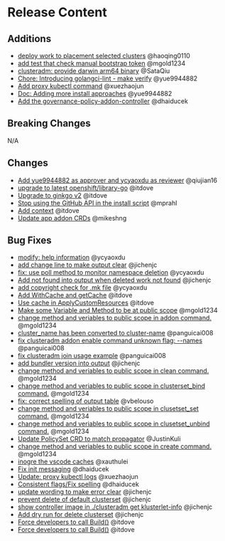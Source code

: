 [comment]: # ( Copyright Contributors to the Open Cluster Management project )
# Release Content
## Additions
- [deploy work to placement selected clusters](https://github.com/open-cluster-management-io/clusteradm/pull/247) @haoqing0110
- [add test that check manual bootstrap token](https://github.com/open-cluster-management-io/clusteradm/pull/191) @mgold1234
- [clusteradm: provide darwin arm64 binary](https://github.com/open-cluster-management-io/clusteradm/pull/204) @SataQiu
- [Chore: Introducing golangci-lint - make verify](https://github.com/open-cluster-management-io/clusteradm/pull/213) @yue9944882
- [Add proxy kubectl command](https://github.com/open-cluster-management-io/clusteradm/pull/219) @xuezhaojun
- [Doc: Adding more install approaches](https://github.com/open-cluster-management-io/clusteradm/pull/225) @yue9944882
- [Add the governance-policy-addon-controller](https://github.com/open-cluster-management-io/clusteradm/pull/229) @dhaiducek

## Breaking Changes
N/A

## Changes
- [Add yue9944882 as approver and ycyaoxdu as reviewer](https://github.com/open-cluster-management-io/clusteradm/pull/193) @qiujian16
- [upgrade to latest openshift/library-go](https://github.com/open-cluster-management-io/clusteradm/pull/194) @itdove
- [Upgrade to ginkgo v2](https://github.com/open-cluster-management-io/clusteradm/pull/203) @itdove
- [Stop using the GitHub API in the install script](https://github.com/open-cluster-management-io/clusteradm/pull/224) @mprahl
- [Add context](https://github.com/open-cluster-management-io/clusteradm/pull/244) @itdove
- [Update app addon CRDs](https://github.com/open-cluster-management-io/clusteradm/pull/246) @mikeshng

## Bug Fixes
- [modify: help information](https://github.com/open-cluster-management-io/clusteradm/pull/189) @ycyaoxdu
- [add change line to make output clear](https://github.com/open-cluster-management-io/clusteradm/pull/192) @jichenjc
- [fix: use poll method to monitor namespace deletion](https://github.com/open-cluster-management-io/clusteradm/pull/195) @ycyaoxdu
- [Add not found into output when deleted work not found](https://github.com/open-cluster-management-io/clusteradm/pull/197) @jichenjc
- [add copyright check for .mk file](https://github.com/open-cluster-management-io/clusteradm/pull/199) @ycyaoxdu
- [Add WithCache and getCache](https://github.com/open-cluster-management-io/clusteradm/pull/200) @itdove
- [Use cache in ApplyCustomResources](https://github.com/open-cluster-management-io/clusteradm/pull/202) @itdove
- [Make some Variable and Method to be at public scope](https://github.com/open-cluster-management-io/clusteradm/pull/206) @mgold1234
- [change method and veriables to public scope in addon command.](https://github.com/open-cluster-management-io/clusteradm/pull/207) @mgold1234
- [cluster_name has been converted to cluster-name](https://github.com/open-cluster-management-io/clusteradm/pull/209) @panguicai008
- [fix clusteradm addon enable command unknown flag: --names](https://github.com/open-cluster-management-io/clusteradm/pull/211) @panguicai008
- [fix clusteradm join usage example](https://github.com/open-cluster-management-io/clusteradm/pull/212) @panguicai008
- [add bundler version into output](https://github.com/open-cluster-management-io/clusteradm/pull/215) @jichenjc
- [change method and veriables to public scope in clean command.](https://github.com/open-cluster-management-io/clusteradm/pull/216) @mgold1234
- [change method and veriables to public scope in clusterset_bind command.](https://github.com/open-cluster-management-io/clusteradm/pull/217) @mgold1234
- [fix: correct spelling of output table](https://github.com/open-cluster-management-io/clusteradm/pull/218) @vbelouso
- [change method and veriables to public scope in clusetset_set command.](https://github.com/open-cluster-management-io/clusteradm/pull/220) @mgold1234
- [change method and veriables to public scope in clusetset_unbind command.](https://github.com/open-cluster-management-io/clusteradm/pull/221) @mgold1234
- [Update PolicySet CRD to match propagator](https://github.com/open-cluster-management-io/clusteradm/pull/222) @JustinKuli
- [change method and veriables to public scope in create command.](https://github.com/open-cluster-management-io/clusteradm/pull/223) @mgold1234
- [inogre the vscode caches](https://github.com/open-cluster-management-io/clusteradm/pull/226) @xauthulei
- [Fix init messaging](https://github.com/open-cluster-management-io/clusteradm/pull/227) @dhaiducek
- [Update: proxy kubectl logs](https://github.com/open-cluster-management-io/clusteradm/pull/230) @xuezhaojun
- [Consistent flags/Fix spelling](https://github.com/open-cluster-management-io/clusteradm/pull/231) @dhaiducek 
- [update wording to make error clear](https://github.com/open-cluster-management-io/clusteradm/pull/232) @jichenjc
- [prevent delete of default clusterset](https://github.com/open-cluster-management-io/clusteradm/pull/233) @jichenjc
- [show controller image in ./clusteradm get klusterlet-info](https://github.com/open-cluster-management-io/clusteradm/pull/237) @jichenjc
- [Add dry run for delete clusterset](https://github.com/open-cluster-management-io/clusteradm/pull/239) @jichenjc 
- [Force developers to call Build()](https://github.com/open-cluster-management-io/clusteradm/pull/242) @itdove
- [Force developers to call Build()](https://github.com/open-cluster-management-io/clusteradm/pull/243) @itdove
